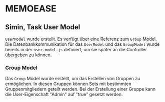 # MEMOEASE

## Simin, Task User Model
`UserModel` wurde erstellt. Es verfügt über eine Referenz zum `Group` Model. 
Die Datenbankkommunikation für das `UserModel` und das `GroupModel` wurde bereits in der `user.model.js` definiert, um sie später an die Controller übergeben zu können.

### Group Model
Das `Group` Model wurde erstellt, um das Erstellen von Gruppen zu ermöglichen. In diesen Gruppen können Sets mit bestimmten Gruppenmitgliedern geteilt werden. Bei der Erstellung einer Gruppe kann die User-Eigenschaft "Admin" auf "true" gesetzt werden.
